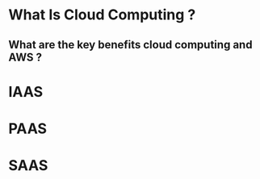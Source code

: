 # What Is Cloud Computing ?


## What are the key benefits cloud computing and AWS ?



# IAAS


# PAAS


# SAAS



